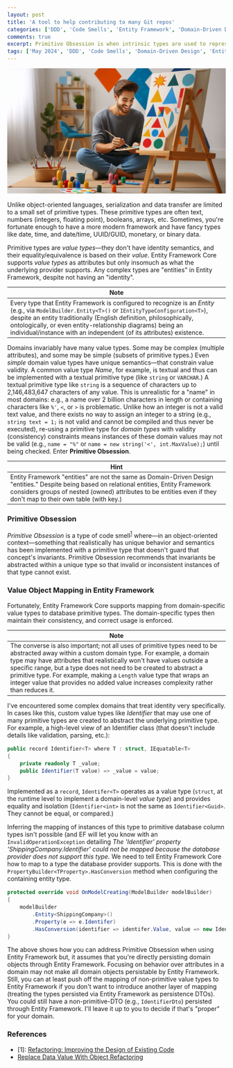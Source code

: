 ```yaml
---
layout: post
title: 'A tool to help contributing to many Git repos'
categories: ['DDD', 'Code Smells', 'Entity Framework', 'Domain-Driven Design']
comments: true
excerpt: Primitive Obsession is when intrinsic types are used to represent values in a domain that may be better served by a Value Object. This post shows how you can deal with addressing Primitive Obsession while still persisting data via Entity Framework Core.
tags: ['May 2024', 'DDD', 'Code Smells', 'Domain-Driven Design', 'Entity Framework']
---
```

![obsessed only with creating with primitive shapes](../assets/obsessed-with-primitive-shapes.png)

Unlike object-oriented languages, serialization and data transfer are limited to a small set of primitive types. These primitive types are often text, numbers (integers, floating point), booleans, arrays, etc. Sometimes, you're fortunate enough to have a more modern framework and have fancy types like date, time, and date/time, UUID/GUID, monetary, or binary data.

Primitive types are _value types_&mdash;they don't have identity semantics, and their equality/equivalence is based on their _value_. Entity Framework Core supports _value types_ as attributes but only insomuch as what the underlying provider supports. Any complex types are "entities" in Entity Framework, despite not having an "identity".

|Note|
|---|
|Every type that Entity Framework is configured to recognize is an _Entity_ (e.g., via `ModelBuilder.Entity<T>()` or `IEntityTypeConfiguration<T>`), despite an entity traditionally (English definition, philosophically, ontologically, or even entity-relationship diagrams) being an individual/instance with an independent (of its attributes) existence.|

Domains invariably have many value types. Some may be complex (multiple attributes), and some may be simple (subsets of primitive types.) Even _simple_ domain value types have unique semantics&mdash;that constrain value validity. A common value type _Name_, for example, is textual and thus can be implemented with a textual primitive type (like `string` or `VARCHAR`.) A textual primitive type like `string` is a sequence of characters up to 2,146,483,647 characters of any value. This is unrealistic for a "name" in most domains: e.g., a name over 2 billion characters in length or containing characters like `%'`, `<`, or `>` is problematic. Unlike how an integer is not a valid text value, and there exists no way to assign an integer to a string (e.g., `string text = 1;` is not valid and cannot be compiled and thus never be executed), re-using a primitive type for _domain types_ with validity (consistency) constraints means instances of these domain values may not be valid (e.g., `name = "%"` or `name = new string('<', int.MaxValue);`) until being checked. Enter **Primitive Obsession**.

|Hint|
|---|
|Entity Framework "entities" are not the same as Domain-Driven Design "entities." Despite being based on relational entities, Entity Framework considers groups of nested (owned) attributes to be entities even if they don't map to their own table (with key.)|

### Primitive Obsession

_Primitive Obsession_ is a type of code smell<span title="Fowler, M. (2018). &quot;Refactoring: Improving the Design of Existing Code&quot; "><sup>[1]</sup></span> where&mdash;in an object-oriented context&mdash;something that realistically  has unique behavior and semantics has been implemented with a primitive type that doesn't guard that concept's invariants. Primitive Obsession recommends that invariants be abstracted within a unique type so that invalid or inconsistent instances of that type cannot exist.

### Value Object Mapping in Entity Framework

Fortunately, Entity Framework Core supports mapping from domain-specific value types to database primitive types. The domain-specific types then maintain their consistency, and correct usage is enforced.

|Note|
|---|
|The converse is also important; not all uses of primitive types need to be abstracted away within a custom domain type. For example, a domain type may have attributes that realistically won't have values outside a specific range, but a type does not need to be created to abstract a primitive type. For example, making a `Length` value type that wraps an integer value that provides no added value increases complexity rather than reduces it.|

I've encountered some complex domains that treat identity very specifically. In cases like this, custom value types like _Identifier_ that may use one of many primitive types are created to abstract the underlying primitive type. For example, a high-level view of an Identifier class (that doesn't include details like validation, parsing, etc.):

```csharp
public record Identifier<T> where T : struct, IEquatable<T>
{
    private readonly T _value;
    public Identifier(T value) => _value = value;
}
```

Implemented as a `record`, `Identifer<T>` operates as a value type (`struct`, at the runtime level to implement a domain-level _value type_) and provides equality and isolation (`Identifier<int>` is not the same as `Identifier<Guid>`. They cannot be equal, or compared.)

Inferring the mapping of instances of this type to primitive database column types isn't possible (and EF will let you know with an `InvalidOperationException` detailing _The 'Identifier' property 'ShippingCompany.Identifier' could not be mapped because the database provider does not support this type._ We need to tell Entity Framework Core how to map to a type the database provider supports. This is done with the `PropertyBuilder<TProperty>.HasConversion` method when configuring the containing entity type.

```csharp
protected override void OnModelCreating(ModelBuilder modelBuilder)
{
    modelBuilder
        .Entity<ShippingCompany>()
        .Property(e => e.Identifer)
        .HasConversion(identifier => identifer.Value, value => new Identifier<Guid>(value));
}
```

The above shows how you can address Primitive Obsession when using Entity Framework but, it assumes that you're directly persisting domain objects through Entity Framework. Focusing on behavior over attributes in a domain may not make all domain objects persistable by Entity Framework. Still, you can at least push off the mapping of non-primitive value types to Entity Framework if you don't want to introduce another layer of mapping (treating the types persisted via Entity Framework as persistence DTOs).  You could still have a non-primitive-DTO (e.g., `IdentifierDto`) persisted through Entity Framework.  I'll leave it up to you to decide if that's "proper" for your domain.

### References

- \[1\]: [Refactoring: Improving the Design of Existing Code][1]
- [Replace Data Value With Object Refactoring][replace-data-value-with-object]

[1]: https://amzn.to/3KkcnDT
[replace-data-value-with-object]: https://wiki.c2.com/?ReplaceDataValueWithObject
[ef-value-conversions]: https://learn.microsoft.com/en-us/ef/core/modeling/value-conversions?tabs=data-annotations

